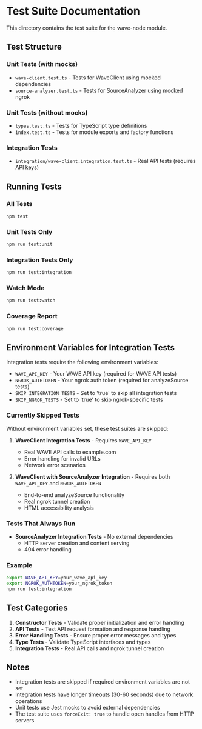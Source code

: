 # Test Suite Documentation

This directory contains the test suite for the wave-node module.

## Test Structure

### Unit Tests (with mocks)

- `wave-client.test.ts` - Tests for WaveClient using mocked dependencies
- `source-analyzer.test.ts` - Tests for SourceAnalyzer using mocked ngrok

### Unit Tests (without mocks)

- `types.test.ts` - Tests for TypeScript type definitions
- `index.test.ts` - Tests for module exports and factory functions

### Integration Tests

- `integration/wave-client.integration.test.ts` - Real API tests (requires API keys)

## Running Tests

### All Tests

```bash
npm test
```

### Unit Tests Only

```bash
npm run test:unit
```

### Integration Tests Only

```bash
npm run test:integration
```

### Watch Mode

```bash
npm run test:watch
```

### Coverage Report

```bash
npm run test:coverage
```

## Environment Variables for Integration Tests

Integration tests require the following environment variables:

- `WAVE_API_KEY` - Your WAVE API key (required for WAVE API tests)
- `NGROK_AUTHTOKEN` - Your ngrok auth token (required for analyzeSource tests)
- `SKIP_INTEGRATION_TESTS` - Set to 'true' to skip all integration tests
- `SKIP_NGROK_TESTS` - Set to 'true' to skip ngrok-specific tests

### Currently Skipped Tests

Without environment variables set, these test suites are skipped:

1. **WaveClient Integration Tests** - Requires `WAVE_API_KEY`
   - Real WAVE API calls to example.com
   - Error handling for invalid URLs
   - Network error scenarios

2. **WaveClient with SourceAnalyzer Integration** - Requires both `WAVE_API_KEY` and `NGROK_AUTHTOKEN`
   - End-to-end analyzeSource functionality
   - Real ngrok tunnel creation
   - HTML accessibility analysis

### Tests That Always Run

- **SourceAnalyzer Integration Tests** - No external dependencies
  - HTTP server creation and content serving
  - 404 error handling

### Example

```bash
export WAVE_API_KEY=your_wave_api_key
export NGROK_AUTHTOKEN=your_ngrok_token
npm run test:integration
```

## Test Categories

1. **Constructor Tests** - Validate proper initialization and error handling
2. **API Tests** - Test API request formation and response handling
3. **Error Handling Tests** - Ensure proper error messages and types
4. **Type Tests** - Validate TypeScript interfaces and types
5. **Integration Tests** - Real API calls and ngrok tunnel creation

## Notes

- Integration tests are skipped if required environment variables are not set
- Integration tests have longer timeouts (30-60 seconds) due to network operations
- Unit tests use Jest mocks to avoid external dependencies
- The test suite uses `forceExit: true` to handle open handles from HTTP servers
